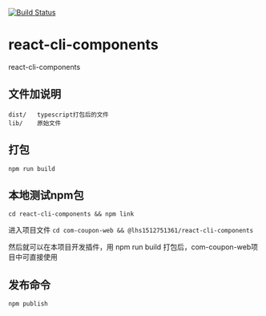 [![Build Status](https://travis-ci.org/1512751361/react-cli-components.svg?branch=master)](https://travis-ci.org/1512751361/react-cli-components)

# react-cli-components
react-cli-components

## 文件加说明

  ```
  dist/   typescript打包后的文件
  lib/    原始文件
  ```

## 打包

  ```npm run build```

## 本地测试npm包

  ```cd react-cli-components && npm link```

  进入项目文件
  ```cd com-coupon-web && @lhs1512751361/react-cli-components```
  
  然后就可以在本项目开发插件，用 npm run build 打包后，com-coupon-web项目中可直接使用

## 发布命令

  ```npm publish```